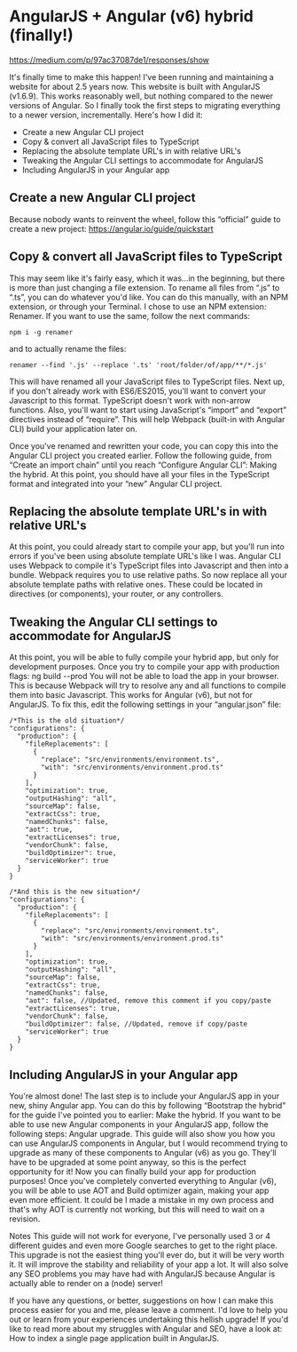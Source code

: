 # AngularJS + Angular (v6) hybrid (finally!)

https://medium.com/p/97ac37087de1/responses/show

It's finally time to make this happen! I've been running and maintaining a website for about 2.5 years now. This website is built with AngularJS (v1.6.9). This works reasonably well, but nothing compared to the newer versions of Angular. So I finally took the first steps to migrating everything to a newer version, incrementally. Here's how I did it:

- Create a new Angular CLI project
- Copy & convert all JavaScript files to TypeScript
- Replacing the absolute template URL's in with relative URL's
- Tweaking the Angular CLI settings to accommodate for AngularJS
- Including AngularJS in your Angular app

## Create a new Angular CLI project

Because nobody wants to reinvent the wheel, follow this “official” guide to create a new project: https://angular.io/guide/quickstart

## Copy & convert all JavaScript files to TypeScript

This may seem like it's fairly easy, which it was…in the beginning, but there is more than just changing a file extension. To rename all files from “.js” to “.ts”, you can do whatever you'd like. You can do this manually, with an NPM extension, or through your Terminal. I chose to use an NPM extension: Renamer. If you want to use the same, follow the next commands:

`npm i -g renamer`

and to actually rename the files:

`renamer --find '.js' --replace '.ts' 'root/folder/of/app/**/*.js'`

This will have renamed all your JavaScript files to TypeScript files. Next up, if you don't already work with ES6/ES2015, you'll want to convert your Javascript to this format. TypeScript doesn't work with non-arrow functions. Also, you'll want to start using JavaScript's “import” and “export” directives instead of “require”. This will help Webpack (built-in with Angular CLI) build your application later on.

Once you've renamed and rewritten your code, you can copy this into the Angular CLI project you created earlier. Follow the following guide, from “Create an import chain” until you reach “Configure Angular CLI”: Making the hybrid. At this point, you should have all your files in the TypeScript format and integrated into your “new” Angular CLI project.

## Replacing the absolute template URL's in with relative URL's

At this point, you could already start to compile your app, but you'll run into errors if you've been using absolute template URL's like I was. Angular CLI uses Webpack to compile it's TypeScript files into Javascript and then into a bundle. Webpack requires you to use relative paths. So now replace all your absolute template paths with relative ones. These could be located in directives (or components), your router, or any controllers.

## Tweaking the Angular CLI settings to accommodate for AngularJS

At this point, you will be able to fully compile your hybrid app, but only for development purposes. Once you try to compile your app with production flags:
ng build --prod
You will not be able to load the app in your browser. This is because Webpack will try to resolve any and all functions to compile them into basic Javascript. This works for Angular (v6), but not for AngularJS. To fix this, edit the following settings in your “angular.json” file:

```
/*This is the old situation*/
"configurations": {
  "production": {
    "fileReplacements": [
      {
        "replace": "src/environments/environment.ts",
        "with": "src/environments/environment.prod.ts"
      }
    ],
    "optimization": true,
    "outputHashing": "all",
    "sourceMap": false,
    "extractCss": true,
    "namedChunks": false,
    "aot": true,
    "extractLicenses": true,
    "vendorChunk": false,
    "buildOptimizer": true,
    "serviceWorker": true
  }
}

/*And this is the new situation*/
"configurations": {
  "production": {
    "fileReplacements": [
      {
        "replace": "src/environments/environment.ts",
        "with": "src/environments/environment.prod.ts"
      }
    ],
    "optimization": true,
    "outputHashing": "all",
    "sourceMap": false,
    "extractCss": true,
    "namedChunks": false,
    "aot": false, //Updated, remove this comment if you copy/paste
    "extractLicenses": true,
    "vendorChunk": false,
    "buildOptimizer": false, //Updated, remove if copy/paste
    "serviceWorker": true
  }
}
```

## Including AngularJS in your Angular app

You're almost done! The last step is to include your AngularJS app in your new, shiny Angular app. You can do this by following “Bootstrap the hybrid” for the guide I've pointed you to earlier: Make the hybrid. If you want to be able to use new Angular components in your AngularJS app, follow the following steps: Angular upgrade. This guide will also show you how you can use AngularJS components in Angular, but I would recommend trying to upgrade as many of these components to Angular (v6) as you go. They'll have to be upgraded at some point anyway, so this is the perfect opportunity for it!
Now you can finally build your app for production purposes! Once you've completely converted everything to Angular (v6), you will be able to use AOT and Build optimizer again, making your app even more efficient. It could be I made a mistake in my own process and that's why AOT is currently not working, but this will need to wait on a revision.

Notes
This guide will not work for everyone, I've personally used 3 or 4 different guides and even more Google searches to get to the right place. This upgrade is not the easiest thing you'll ever do, but it will be very worth it. It will improve the stability and reliability of your app a lot. It will also solve any SEO problems you may have had with AngularJS because Angular is actually able to render on a (node) server!

If you have any questions, or better, suggestions on how I can make this process easier for you and me, please leave a comment. I'd love to help you out or learn from your experiences undertaking this hellish upgrade! If you'd like to read more about my struggles with Angular and SEO, have a look at: How to index a single page application built in AngularJS.
